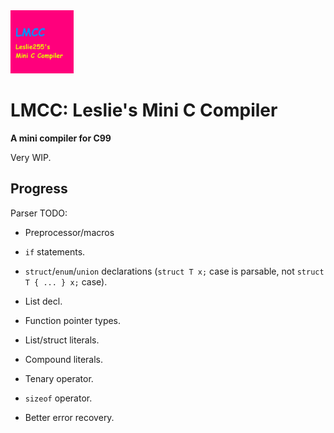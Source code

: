 <img src="lmcc_logo.png" width="20%">

# LMCC: Leslie's Mini C Compiler

**A mini compiler for C99**

Very WIP.

## Progress

Parser TODO:
- Preprocessor/macros
- `if` statements.
- `struct`/`enum`/`union` declarations (`struct T x;` case is parsable, not `struct T { ... } x;` case).
- List decl.
- Function pointer types.
- List/struct literals.
- Compound literals.
- Tenary operator.
- `sizeof` operator.

- Better error recovery.
